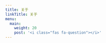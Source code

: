 ```yaml
---
title: 关于
linkTitle: 关于
menu:
  main:
    weight: 20
    post: '<i class="fas fa-question"></i>'
---
```

